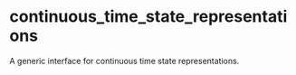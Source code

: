 continuous_time_state_representations
=====================================

A generic interface for continuous time state representations.
